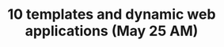 ---
title: '10 templates and dynamic web applications (May 25 AM)'
description:
  ""
prev: /chapter9
next: /chapter11
type: chapter
id: 10
---
